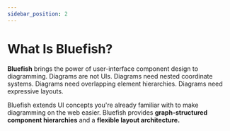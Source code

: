 ```yaml
---
sidebar_position: 2
---
```


# What Is Bluefish?

**Bluefish** brings the power of user-interface component design to diagramming. Diagrams are not
UIs. Diagrams need nested coordinate systems. Diagrams need overlapping element hierarchies.
Diagrams need expressive layouts.

Bluefish extends UI concepts you're already familiar with to make diagramming on the web easier.
Bluefish provides **graph-structured component hierarchies** and a **flexible layout architecture.**